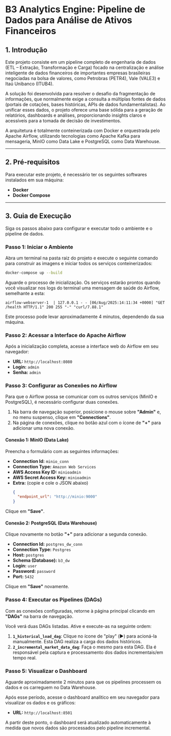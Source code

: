 # B3 Analytics Engine: Pipeline de Dados para Análise de Ativos Financeiros

## 1. Introdução

Este projeto consiste em um pipeline completo de engenharia de dados (ETL – Extração, Transformação e Carga) focado na centralização e análise inteligente de dados financeiros de importantes empresas brasileiras negociadas na bolsa de valores, como Petrobras (PETR4), Vale (VALE3) e Itaú Unibanco (ITUB4).

A solução foi desenvolvida para resolver o desafio da fragmentação de informações, que normalmente exige a consulta a múltiplas fontes de dados (portais de cotações, bases históricas, APIs de dados fundamentalistas). Ao unificar esses dados, o projeto oferece uma base sólida para a geração de relatórios, dashboards e análises, proporcionando insights claros e acessíveis para a tomada de decisão de investimentos.

A arquitetura é totalmente conteinerizada com Docker e orquestrada pelo Apache Airflow, utilizando tecnologias como Apache Kafka para mensageria, MinIO como Data Lake e PostgreSQL como Data Warehouse.

---

## 2. Pré-requisitos

Para executar este projeto, é necessário ter os seguintes softwares instalados em sua máquina:

* **Docker**
* **Docker Compose**

---

## 3. Guia de Execução

Siga os passos abaixo para configurar e executar todo o ambiente e o pipeline de dados.

### Passo 1: Iniciar o Ambiente

Abra um terminal na pasta raiz do projeto e execute o seguinte comando para construir as imagens e iniciar todos os serviços conteinerizados:

```bash
docker-compose up --build
```

Aguarde o processo de inicialização. Os serviços estarão prontos quando você visualizar nos logs do terminal uma mensagem de saúde do Airflow, semelhante a esta:

```log
airflow-webserver-1  | 127.0.0.1 - - [06/Aug/2025:14:11:34 +0000] "GET /health HTTP/1.1" 200 255 "-" "curl/7.88.1"
```

Este processo pode levar aproximadamente 4 minutos, dependendo da sua máquina.

### Passo 2: Acessar a Interface do Apache Airflow

Após a inicialização completa, acesse a interface web do Airflow em seu navegador:

* **URL:** `http://localhost:8080`
* **Login:** `admin`
* **Senha:** `admin`

### Passo 3: Configurar as Conexões no Airflow

Para que o Airflow possa se comunicar com os outros serviços (MinIO e PostgreSQL), é necessário configurar duas conexões.

1.  Na barra de navegação superior, posicione o mouse sobre **"Admin"** e, no menu suspenso, clique em **"Connections"**.
2.  Na página de conexões, clique no botão azul com o ícone de **"+"** para adicionar uma nova conexão.

#### Conexão 1: MinIO (Data Lake)

Preencha o formulário com as seguintes informações:

* **Connection Id:** `minio_conn`
* **Connection Type:** `Amazon Web Services`
* **AWS Access Key ID:** `minioadmin`
* **AWS Secret Access Key:** `minioadmin`
* **Extra:** (copie e cole o JSON abaixo)
    ```json
    {
      "endpoint_url": "http://minio:9000"
    }
    ```

Clique em **"Save"**.

#### Conexão 2: PostgreSQL (Data Warehouse)

Clique novamente no botão **"+"** para adicionar a segunda conexão.

* **Connection Id:** `postgres_dw_conn`
* **Connection Type:** `Postgres`
* **Host:** `postgres`
* **Schema (Database):** `b3_dw`
* **Login:** `user`
* **Password:** `password`
* **Port:** `5432`

Clique em **"Save"** novamente.

### Passo 4: Executar os Pipelines (DAGs)

Com as conexões configuradas, retorne à página principal clicando em **"DAGs"** na barra de navegação.

Você verá duas DAGs listadas. Ative e execute-as na seguinte ordem:

1.  **`1_historical_load_dag`**: Clique no ícone de "play" (▶️) para acioná-la manualmente. Esta DAG realiza a carga dos dados históricos.
2.  **`2_incremental_market_data_dag`**: Faça o mesmo para esta DAG. Ela é responsável pela captura e processamento dos dados incrementais/em tempo real.

### Passo 5: Visualizar o Dashboard

Aguarde aproximadamente 2 minutos para que os pipelines processem os dados e os carreguem no Data Warehouse.

Após esse período, acesse o dashboard analítico em seu navegador para visualizar os dados e os gráficos:

* **URL:** `http://localhost:8501`

A partir deste ponto, o dashboard será atualizado automaticamente à medida que novos dados são processados pelo pipeline incremental.
